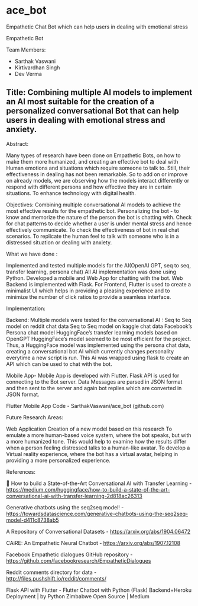 # ace_bot

Empathetic Chat Bot which can help users in dealing with emotional stress

Empathetic Bot

Team Members:
- Sarthak Vaswani
- Kirtivardhan Singh
- Dev Verma
	
## Title: Combining multiple AI models to implement an AI most suitable for the creation of a personalized conversational Bot that can help users in dealing with emotional stress and anxiety. 

Abstract:

Many types of research have been done on Empathetic Bots, on how to make them more humanized, and creating an effective bot to deal with Human emotions and situations which require someone to talk to.
Still, their effectiveness in dealing has not been remarkable. So to add on or improve on already models, we are observing how the models interact differently or respond with different persons and how effective they are in certain situations. To enhance technology with digital health.

Objectives:
Combining multiple conversational AI models to achieve the most effective results for the empathetic bot.
Personalizing the bot - to know and memorize the nature of the person the bot is chatting with.
Check for chat patterns to decide whether a user is under mental stress and hence effectively communicate.
To check the effectiveness of bot in real chat scenarios.
To replicate the human feel to talk with someone who is in a distressed situation or dealing with anxiety.

What we have done :

Implemented and tested multiple models for the AI(OpenAI GPT, seq to seq,  transfer learning, persona chat)
All AI implementation was done using Python.
Developed a mobile and Web App for chatting with the bot. 
Web Backend is implemented with Flask.
For Frontend, Flutter is used to create a minimalist UI which helps in providing a pleasing experience and to minimize the number of click ratios to provide a seamless interface.


Implementation:

Backend:
Multiple models were tested for the conversational AI :
Seq to Seq model on reddit chat data 
Seq to Seq model on kaggle chat data
Facebook’s Persona chat model
HuggingFace’s transfer learning models based on OpenGPT
HuggingFace’s model seemed to be most efficient for the project.
Thus, a HuggingFace model was implemented using the persona chat data, creating a conversational bot AI which currently changes personality everytime a new script is run. This Ai was wrapped using flask to create an API which can be used to chat with the bot.

Mobile App-
Mobile App is developed with Flutter.
Flask API is used for connecting to the Bot server.
Data Messages are parsed in JSON format and then sent to the server and again bot replies which are converted in JSON format.

Flutter Mobile App Code - SarthakVaswani/ace_bot (github.com)


Future Research Areas:

Web Application
Creation of a new model based on this research
To emulate a more human-based voice system, where the bot speaks, but with a more humanized tone. This would help to examine how the results differ when a person feeling distressed talks to a human-like avatar.
To develop a Virtual reality experience, where the bot has a virtual avatar, helping in providing a more personalized experience.

References:

🦄 How to build a State-of-the-Art Conversational AI with Transfer Learning - https://medium.com/huggingface/how-to-build-a-state-of-the-art-conversational-ai-with-transfer-learning-2d818ac26313

Generative chatbots using the seq2seq model! - https://towardsdatascience.com/generative-chatbots-using-the-seq2seq-model-d411c8738ab5

A Repository of Conversational Datasets - https://arxiv.org/abs/1904.06472

CAiRE: An Empathetic Neural Chatbot - https://arxiv.org/abs/1907.12108

Facebook Empathetic dialogues GitHub repository - https://github.com/facebookresearch/EmpatheticDialogues

Reddit comments directory for data - http://files.pushshift.io/reddit/comments/

Flask API with Flutter - Flutter Chatbot with Python (Flask) Backend+Heroku Deployment | by Python Zimbabwe Open Source | Medium



